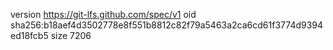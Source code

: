 version https://git-lfs.github.com/spec/v1
oid sha256:b18aef4d3502778e8f551b8812c82f79a5463a2ca6cd61f3774d9394ed18fcb5
size 7206
